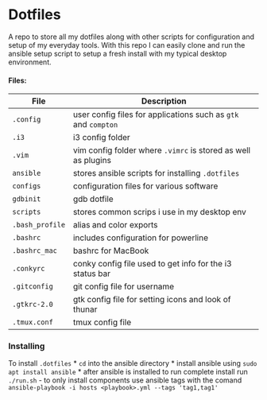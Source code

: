 # Dotfiles

A repo to store all my dotfiles along with other scripts for configuration and setup of my everyday tools. With this repo I can easily clone and run the ansible setup script to setup a fresh install with my typical desktop environment.

#### Files: 
   |  File            | Description                                                   |
   |------------------|---------------------------------------------------------------|
   | `.config`        | user config files for applications such as `gtk` and `compton`|
   | `.i3`            | i3 config folder                                              |
   | `.vim`           | vim config folder where `.vimrc` is stored as well as plugins |
   | `ansible`        | stores ansible scripts for installing `.dotfiles`             |
   | `configs`        | configuration files for various software                      |
   | `gdbinit`        | gdb dotfile                                                   |
   | `scripts`        | stores common scrips i use in my desktop env                  |
   | `.bash_profile`  | alias and color exports                                       |
   | `.bashrc`        | includes configuration for powerline                          |
   | `.bashrc_mac`    | bashrc for MacBook                                            |
   | `.conkyrc`       | conky config file used to get info for the i3 status bar      |
   | `.gitconfig`     | git config file for username                                  |
   | `.gtkrc-2.0`     | gtk config file for setting icons and look of thunar          |
   | `.tmux.conf`     | tmux config file                                              |

### Installing
To install `.dotfiles` 
    * `cd` into the ansible directory
    * install ansible using `sudo apt install ansible`
    * after ansible is installed to run complete install run `./run.sh`
        - to only install components use ansible tags with the comand `ansible-playbook -i hosts <playbook>.yml --tags 'tag1,tag1'`
